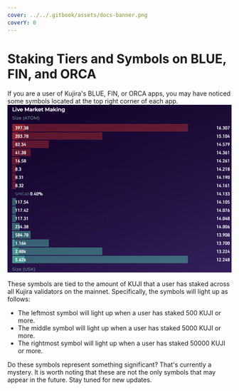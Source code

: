 ```yaml
---
cover: ../../.gitbook/assets/docs-banner.png
coverY: 0
---
```


# Staking Tiers and Symbols on BLUE, FIN, and ORCA

If you are a user of Kujira's BLUE, FIN, or ORCA apps, you may have noticed some symbols located at the top right corner of each app. <img src="../../.gitbook/assets/image (10) (1).png" alt="" data-size="line">&#x20;

These symbols are tied to the amount of KUJI that a user has staked across all Kujira validators on the mainnet. Specifically, the symbols will light up as follows:

* The leftmost symbol will light up when a user has staked 500 KUJI or more.
* The middle symbol will light up when a user has staked 5000 KUJI or more.
* The rightmost symbol will light up when a user has staked 50000 KUJI or more.

Do these symbols represent something significant? That's currently a mystery. It is worth noting that these are not the only symbols that may appear in the future. Stay tuned for new updates.
